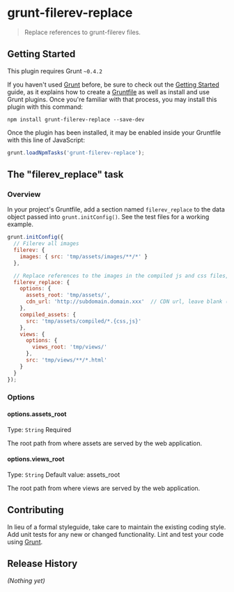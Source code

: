 # grunt-filerev-replace

> Replace references to grunt-filerev files.

## Getting Started
This plugin requires Grunt `~0.4.2`

If you haven't used [Grunt](http://gruntjs.com/) before, be sure to check out the [Getting Started](http://gruntjs.com/getting-started) guide, as it explains how to create a [Gruntfile](http://gruntjs.com/sample-gruntfile) as well as install and use Grunt plugins. Once you're familiar with that process, you may install this plugin with this command:

```shell
npm install grunt-filerev-replace --save-dev
```

Once the plugin has been installed, it may be enabled inside your Gruntfile with this line of JavaScript:

```js
grunt.loadNpmTasks('grunt-filerev-replace');
```

## The "filerev_replace" task

### Overview
In your project's Gruntfile, add a section named `filerev_replace` to the data object passed into `grunt.initConfig()`. See the test files for a working example.

```js
grunt.initConfig({
  // Filerev all images
  filerev: {
    images: { src: 'tmp/assets/images/**/*' }
  },

  // Replace references to the images in the compiled js and css files, and the html views
  filerev_replace: {
    options: {
      assets_root: 'tmp/assets/',
      cdn_url: 'http://subdomain.domain.xxx'  // CDN url, leave blank ('') for no url
    },
    compiled_assets: {
      src: 'tmp/assets/compiled/*.{css,js}'
    },
    views: {
      options: {
        views_root: 'tmp/views/'
      },
      src: 'tmp/views/**/*.html'
    }
  }
});
```

### Options

#### options.assets_root
Type: `String`
Required

The root path from where assets are served by the web application.

#### options.views_root
Type: `String`
Default value: assets_root

The root path from where views are served by the web application.

## Contributing
In lieu of a formal styleguide, take care to maintain the existing coding style. Add unit tests for any new or changed functionality. Lint and test your code using [Grunt](http://gruntjs.com/).

## Release History
_(Nothing yet)_
